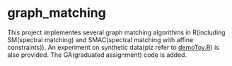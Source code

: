 # graph_matching

This project implementes several graph matching algorithms in R(including SM(spectral matching) and SMAC(spectral matching with affine constraints)). 
An experiment on synthetic data(plz refer to [demoToy.R](https://github.com/delin1997/graph_matching/blob/master/demoToy.R)) is also provided.
The GA(graduated assignment) code is added.
